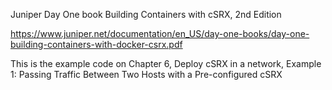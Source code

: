 Juniper Day One book Building Containers with cSRX, 2nd Edition

https://www.juniper.net/documentation/en_US/day-one-books/day-one-building-containers-with-docker-csrx.pdf

This is the example code on Chapter 6, Deploy cSRX in a network, Example 1: Passing Traffic Between Two Hosts with a Pre-configured cSRX
